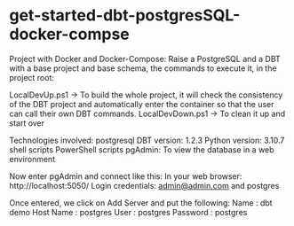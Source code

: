 # get-started-dbt-postgresSQL-docker-compse
Project with Docker and Docker-Compose: Raise a PostgreSQL and a DBT with a base project and base schema, the commands to execute it, in the project root:

LocalDevUp.ps1 -> To build the whole project, it will check the consistency of the DBT project and automatically enter the container so that the user can call their own DBT commands.
LocalDevDown.ps1 -> To clean it up and start over

Technologies involved:
postgresql
DBT version: 1.2.3
Python version: 3.10.7
shell scripts
PowerShell scripts
pgAdmin: To view the database in a web environment

Now enter pgAdmin and connect like this:
In your web browser: http://localhost:5050/
Login credentials: admin@admin.com and postgres

Once entered, we click on Add Server and put the following:
Name : dbt demo
Host Name : postgres
User : postgres
Password : postgres
